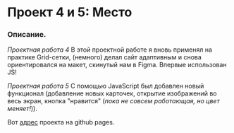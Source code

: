# Проект 4 и 5: Место

### Описание.

*Проектная работа 4*
В этой проектной работе я вновь применял на практике Grid-сетки, (немного) делал сайт адаптивным и снова ориентировался на макет, скинутый нам в Figma. Впервые использован JS!

*Проектная работа 5*
С помощью JavaScript был добавлен новый функционал (добавление новых карточек, открытие изображений во весь экран, кнопка "нравится" (*пока не совсем работающая, но цвет меняет!*)). 

Вот [адрес](https://sanisimov98.github.io/mesto/ "Проект Место") проекта на github pages.